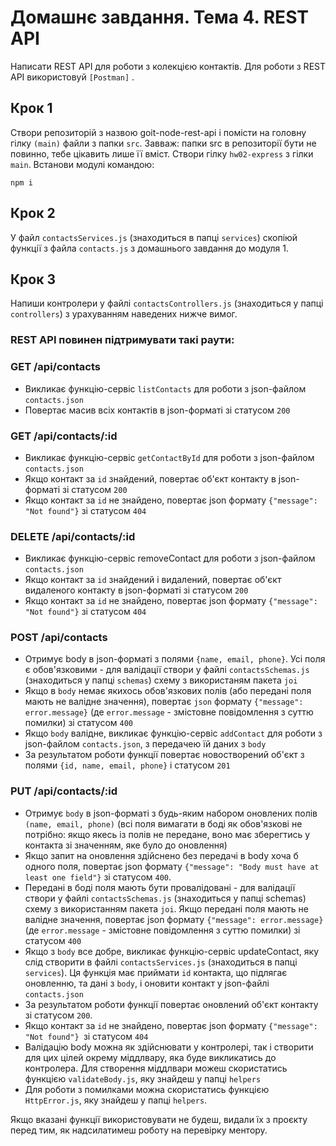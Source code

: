 # Домашнє завдання. Тема 4. REST API
Написати REST API для роботи з колекцією контактів. Для роботи з REST API використовуй `[Postman]` .
## Крок 1
Cтвори репозиторій з назвою goit-node-rest-api і помісти на головну гілку `(main)` файли з папки `src`. Завваж: папки src в репозиторії бути не повинно, тебе цікавить лише її вміст.
Створи гілку `hw02-express` з гілки `main`.
Встанови модулі командою:
```
npm i
```
## Крок 2
У файл `contactsServices.js` (знаходиться в папці `services`) скопіюй функції з файла `contacts.js` з домашнього завдання до модуля 1.

## Крок 3
Напиши контролери у файлі `contactsControllers.js` (знаходиться у папці `controllers`) з урахуванням наведених нижче вимог.

### REST API повинен підтримувати такі раути:

### GET /api/contacts
- Викликає функцію-сервіс `listContacts` для роботи з json-файлом `contacts.json`
- Повертає масив всіх контактів в json-форматі зі статусом `200`


### GET /api/contacts/:id
- Викликає функцію-сервіс `getContactById` для роботи з json-файлом `contacts.json`
- Якщо контакт за `id` знайдений, повертає об'єкт контакту в json-форматі зі статусом `200`
- Якщо контакт за `id` не знайдено, повертає json формату `{"message": "Not found"}` зі статусом `404`


### DELETE /api/contacts/:id
- Викликає функцію-сервіс removeContact для роботи з json-файлом `contacts.json`
- Якщо контакт за `id` знайдений і видалений, повертає об'єкт видаленого контакту в json-форматі зі статусом `200`
- Якщо контакт за `id` не знайдено, повертає json формату `{"message": "Not found"}` зі статусом `404`


### POST /api/contacts
- Отримує body в json-форматі з полями `{name, email, phone}`. Усі поля є обов'язковими - для валідації створи у файлі `contactsSchemas.js` (знаходиться у папці `schemas`) схему з використаням пакета `joi`
- Якщо в `body` немає якихось обов'язкових полів (або передані поля мають не валідне значення), повертає `json` формату `{"message": error.message}` (де `error.message` - змістовне повідомлення з суттю помилки) зі статусом `400`
- Якщо `body` валідне, викликає функцію-сервіс `addContact` для роботи з json-файлом `contacts.json`, з передачею їй даних з `body`
- За результатом роботи функції повертає новостворений об'єкт з полями `{id, name, email, phone}` і статусом `201`


### PUT /api/contacts/:id
- Отримує `body` в json-форматі з будь-яким набором оновлених полів `(name, email, phone)` (всі поля вимагати в боді як обов'язкові не потрібно: якщо якесь із полів не передане, воно має зберегтись у контакта зі значенням, яке було до оновлення)
- Якщо запит на оновлення здійснено без передачі в body хоча б одного поля, повертає json формату `{"message": "Body must have at least one field"}` зі статусом `400`.
- Передані в боді поля мають бути провалідовані - для валідації створи у файлі `contactsSchemas.js` (знаходиться у папці schemas) схему з використанням пакета `joi`. Якщо передані поля мають не валідне значення, повертає json формату `{"message": error.message}` (де `error.message` - змістовне повідомлення з суттю помилки) зі статусом `400`
- Якщо з `body` все добре, викликає функцію-сервіс updateContact, яку слід створити в файлі `contactsServices.js` (знаходиться в папці `services`). Ця функція має приймати `id` контакта, що підлягає оновленню, та дані з `body`, і оновити контакт у json-файлі `contacts.json`
- За результатом роботи функції повертає оновлений об'єкт контакту зі статусом `200`.
- Якщо контакт за `id` не знайдено, повертає json формату `{"message": "Not found"} `зі статусом `404`
- Валідацію body можна як здійснювати у контролері, так і створити для цих цілей окрему міддлвару, яка буде викликатись до контролера. Для створення міддлвари можеш скористатись функцією `validateBody.js`, яку знайдеш у папці `helpers`
- Для роботи з помилками можна скористатись функцією `HttpError.js`, яку знайдеш у папці `helpers`.

Якщо вказані функції використовувати не будеш, видали їх з проєкту перед тим, як надсилатимеш роботу на перевірку ментору.
